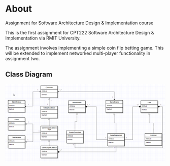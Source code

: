 # About
Assignment for Software Architecture Design &amp; Implementation course

This is the first assignment for CPT222 Software Architecture Design &amp; Implementation via RMIT University.

The assignment involves implementing a simple coin flip betting game. This will be extended to implement networked multi-player functionality in assignment two.

## Class Diagram

![Class Diagram](https://github.com/lachlan-eagling/CPT222-A1/blob/master/diagram/ClassDiagram.png)

